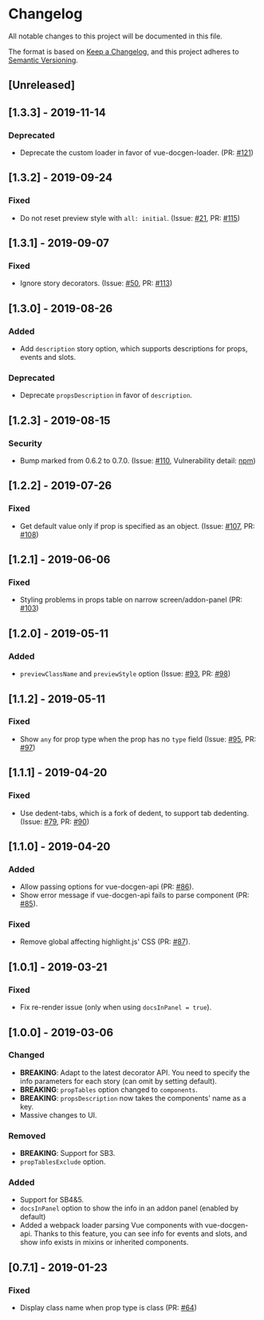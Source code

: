 # Changelog

All notable changes to this project will be documented in this file.

The format is based on [Keep a Changelog](https://keepachangelog.com/en/1.0.0/),
and this project adheres to [Semantic Versioning](https://semver.org/spec/v2.0.0.html).

## [Unreleased]

## [1.3.3] - 2019-11-14

### Deprecated

- Deprecate the custom loader in favor of vue-docgen-loader. (PR: [#121](https://github.com/pocka/storybook-addon-vue-info/pull/121))

## [1.3.2] - 2019-09-24

### Fixed

- Do not reset preview style with `all: initial`. (Issue: [#21](https://github.com/pocka/storybook-addon-vue-info/issues/21), PR: [#115](https://github.com/pocka/storybook-addon-vue-info/pull/115))

## [1.3.1] - 2019-09-07

### Fixed

- Ignore story decorators. (Issue: [#50](https://github.com/pocka/storybook-addon-vue-info/issues/50), PR: [#113](https://github.com/pocka/storybook-addon-vue-info/pull/113))

## [1.3.0] - 2019-08-26

### Added

- Add `description` story option, which supports descriptions for props, events and slots.

### Deprecated

- Deprecate `propsDescription` in favor of `description`.

## [1.2.3] - 2019-08-15

### Security

- Bump marked from 0.6.2 to 0.7.0. (Issue: [#110](https://github.com/pocka/storybook-addon-vue-info/issues/110), Vulnerability detail: [npm](https://github.com/pocka/storybook-addon-vue-info/issues/110))

## [1.2.2] - 2019-07-26

### Fixed

- Get default value only if prop is specified as an object. (Issue: [#107](https://github.com/pocka/storybook-addon-vue-info/issues/107), PR: [#108](https://github.com/pocka/storybook-addon-vue-info/pull/108))

## [1.2.1] - 2019-06-06

### Fixed

- Styling problems in props table on narrow screen/addon-panel (PR: [#103](https://github.com/pocka/storybook-addon-vue-info/pull/103))

## [1.2.0] - 2019-05-11

### Added

- `previewClassName` and `previewStyle` option (Issue: [#93](https://github.com/pocka/storybook-addon-vue-info/issues/93), PR: [#98](https://github.com/pocka/storybook-addon-vue-info/pull/98))

## [1.1.2] - 2019-05-11

### Fixed

- Show `any` for prop type when the prop has no `type` field (Issue: [#95](https://github.com/pocka/storybook-addon-vue-info/issues/95), PR: [#97](https://github.com/pocka/storybook-addon-vue-info/pull/97))

## [1.1.1] - 2019-04-20

### Fixed

- Use dedent-tabs, which is a fork of dedent, to support tab dedenting. (Issue: [#79](https://github.com/pocka/storybook-addon-vue-info/issues/79), PR: [#90](https://github.com/pocka/storybook-addon-vue-info/pull/90))

## [1.1.0] - 2019-04-20

### Added

- Allow passing options for vue-docgen-api (PR: [#86](https://github.com/pocka/storybook-addon-vue-info/pull/86)).
- Show error message if vue-docgen-api fails to parse component (PR: [#85](https://github.com/pocka/storybook-addon-vue-info/pull/85)).

### Fixed

- Remove global affecting highlight.js' CSS (PR: [#87](https://github.com/pocka/storybook-addon-vue-info/pull/87)).

## [1.0.1] - 2019-03-21

### Fixed

- Fix re-render issue (only when using `docsInPanel = true`).

## [1.0.0] - 2019-03-06

### Changed

- **BREAKING**: Adapt to the latest decorator API. You need to specify the info parameters for each story (can omit by setting default).
- **BREAKING**: `propTables` option changed to `components`.
- **BREAKING**: `propsDescription` now takes the components' name as a key.
- Massive changes to UI.

### Removed

- **BREAKING**: Support for SB3.
- `propTablesExclude` option.

### Added

- Support for SB4&5.
- `docsInPanel` option to show the info in an addon panel (enabled by default)
- Added a webpack loader parsing Vue components with vue-docgen-api. Thanks to this feature, you can see info for events and slots, and show info exists in mixins or inherited components.

## [0.7.1] - 2019-01-23

### Fixed

- Display class name when prop type is class (PR: [#64](https://github.com/pocka/storybook-addon-vue-info/pull/64))
